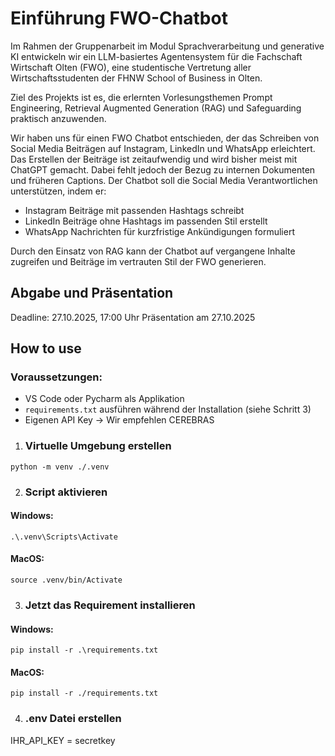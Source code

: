 # Einführung FWO-Chatbot
Im Rahmen der Gruppenarbeit im Modul Sprachverarbeitung und generative KI entwickeln wir ein LLM-basiertes Agentensystem für die Fachschaft Wirtschaft Olten (FWO), eine studentische Vertretung aller Wirtschaftsstudenten der FHNW School of Business in Olten.

Ziel des Projekts ist es, die erlernten Vorlesungsthemen Prompt Engineering, Retrieval Augmented Generation (RAG) und Safeguarding praktisch anzuwenden.

Wir haben uns für einen FWO Chatbot entschieden, der das Schreiben von Social Media Beiträgen auf Instagram, LinkedIn und WhatsApp erleichtert. Das Erstellen der Beiträge ist zeitaufwendig und wird bisher meist mit ChatGPT gemacht. Dabei fehlt jedoch der Bezug zu internen Dokumenten und früheren Captions. Der Chatbot soll die Social Media Verantwortlichen unterstützen, indem er:
- Instagram Beiträge mit passenden Hashtags schreibt
- LinkedIn Beiträge ohne Hashtags im passenden Stil erstellt
- WhatsApp Nachrichten für kurzfristige Ankündigungen formuliert

Durch den Einsatz von RAG kann der Chatbot auf vergangene Inhalte zugreifen und Beiträge im vertrauten Stil der FWO generieren.

## Abgabe und Präsentation
Deadline: 27.10.2025, 17:00 Uhr
Präsentation am 27.10.2025

## How to use
### Voraussetzungen:
- VS Code oder Pycharm als Applikation
- `requirements.txt` ausführen während der Installation (siehe Schritt 3)
- Eigenen API Key -> Wir empfehlen CEREBRAS

1. ### Virtuelle Umgebung erstellen
```
python -m venv ./.venv
```

2. ### Script aktivieren
#### Windows:
```
.\.venv\Scripts\Activate
```

#### MacOS:
```
source .venv/bin/Activate
```


3. ### Jetzt das Requirement installieren
#### Windows:
```
pip install -r .\requirements.txt
```

#### MacOS:
```
pip install -r ./requirements.txt
```

4. ### .env Datei erstellen
IHR_API_KEY = secretkey